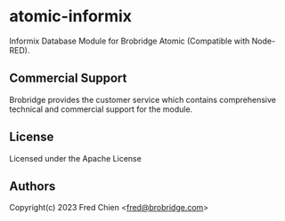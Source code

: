 # atomic-informix

Informix Database Module for Brobridge Atomic (Compatible with Node-RED).

## Commercial Support

Brobridge provides the customer service which contains comprehensive technical and commercial support for the module.

## License

Licensed under the Apache License

## Authors

Copyright(c) 2023 Fred Chien <<fred@brobridge.com>>
